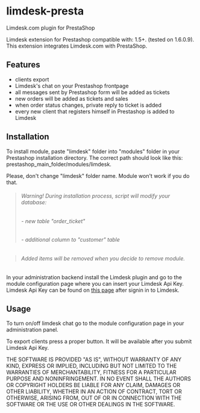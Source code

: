 limdesk-presta
==============

Limdesk.com plugin for PrestaShop

Limdesk extension for Prestashop compatible with: 1.5+. (tested on 1.6.0.9). 
This extension integrates Limdesk.com with PrestaShop.


## Features

- clients export
- Limdesk's chat on your Prestashop frontpage
- all messages sent by Prestashop form will be added as tickets
- new orders will be added as tickets and sales
- when order status changes, private reply to ticket is added
- every new client that registers himself in Prestashop is added to Limdesk



## Installation

To install module, paste "limdesk" folder into "modules" folder in your 
Prestashop installation directory. The correct path should look like this:
prestashop_main_folder/modules/limdesk.

Please, don't change "limdesk" folder name. 
Module won't work if you do that.

> ###### Warning! During installation process, script will modify your database:
> ###### - new table "order_ticket"
> ###### - additional column to "customer" table

> ###### Added items will be removed when you decide to remove module. 

In your administration backend install the Limdesk plugin and go
to the module configuration page where you can insert your Limdesk Api Key.
Limdesk Api Key can be found on 
[this page](https://cloud.limdesk.com/settings/integration/api) 
after signin in to Limdesk.


## Usage
To turn on/off limdesk chat go to the module configuration page in your 
administration panel. 

To export clients press a proper button. It will be available after you submit 
Limdesk Api Key.

THE SOFTWARE IS PROVIDED "AS IS", WITHOUT WARRANTY OF ANY KIND, EXPRESS OR IMPLIED, INCLUDING BUT NOT LIMITED TO THE WARRANTIES OF MERCHANTABILITY, FITNESS FOR A PARTICULAR PURPOSE AND NONINFRINGEMENT. IN NO EVENT SHALL THE AUTHORS OR COPYRIGHT HOLDERS BE LIABLE FOR ANY CLAIM, DAMAGES OR OTHER LIABILITY, WHETHER IN AN ACTION OF CONTRACT, TORT OR OTHERWISE, ARISING FROM, OUT OF OR IN CONNECTION WITH THE SOFTWARE OR THE USE OR OTHER DEALINGS IN THE SOFTWARE.
